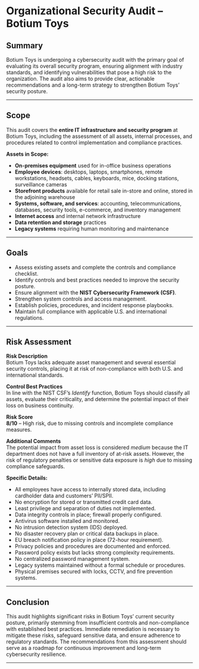 # Organizational Security Audit – Botium Toys

## Summary
Botium Toys is undergoing a cybersecurity audit with the primary goal of evaluating its overall security program, ensuring alignment with industry standards, and identifying vulnerabilities that pose a high risk to the organization. The audit also aims to provide clear, actionable recommendations and a long-term strategy to strengthen Botium Toys’ security posture.

---

## Scope
This audit covers the **entire IT infrastructure and security program** at Botium Toys, including the assessment of all assets, internal processes, and procedures related to control implementation and compliance practices.

**Assets in Scope:**
- **On-premises equipment** used for in-office business operations  
- **Employee devices**: desktops, laptops, smartphones, remote workstations, headsets, cables, keyboards, mice, docking stations, surveillance cameras  
- **Storefront products** available for retail sale in-store and online, stored in the adjoining warehouse  
- **Systems, software, and services**: accounting, telecommunications, databases, security tools, e-commerce, and inventory management  
- **Internet access** and internal network infrastructure  
- **Data retention and storage** practices  
- **Legacy systems** requiring human monitoring and maintenance

---

## Goals
- Assess existing assets and complete the controls and compliance checklist.  
- Identify controls and best practices needed to improve the security posture.  
- Ensure alignment with the **NIST Cybersecurity Framework (CSF)**.  
- Strengthen system controls and access management.  
- Establish policies, procedures, and incident response playbooks.  
- Maintain full compliance with applicable U.S. and international regulations.  

---

## Risk Assessment

**Risk Description**  
Botium Toys lacks adequate asset management and several essential security controls, placing it at risk of non-compliance with both U.S. and international standards.  

**Control Best Practices**  
In line with the NIST CSF’s *Identify* function, Botium Toys should classify all assets, evaluate their criticality, and determine the potential impact of their loss on business continuity.

**Risk Score**  
**8/10** – High risk, due to missing controls and incomplete compliance measures.  

**Additional Comments**  
The potential impact from asset loss is considered *medium* because the IT department does not have a full inventory of at-risk assets. However, the risk of regulatory penalties or sensitive data exposure is *high* due to missing compliance safeguards.  

**Specific Details:**
- All employees have access to internally stored data, including cardholder data and customers’ PII/SPII.  
- No encryption for stored or transmitted credit card data.  
- Least privilege and separation of duties not implemented.  
- Data integrity controls in place; firewall properly configured.  
- Antivirus software installed and monitored.  
- No intrusion detection system (IDS) deployed.  
- No disaster recovery plan or critical data backups in place.  
- EU breach notification policy in place (72-hour requirement).  
- Privacy policies and procedures are documented and enforced.  
- Password policy exists but lacks strong complexity requirements.  
- No centralized password management system.  
- Legacy systems maintained without a formal schedule or procedures.  
- Physical premises secured with locks, CCTV, and fire prevention systems.

---

## Conclusion
This audit highlights significant risks in Botium Toys’ current security posture, primarily stemming from insufficient controls and non-compliance with established best practices. Immediate remediation is necessary to mitigate these risks, safeguard sensitive data, and ensure adherence to regulatory standards. The recommendations from this assessment should serve as a roadmap for continuous improvement and long-term cybersecurity resilience.

---
